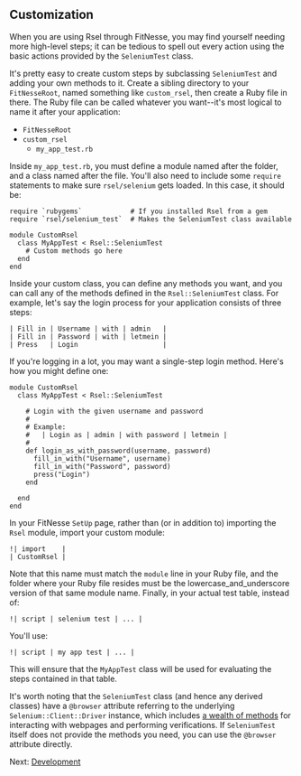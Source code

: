 Customization
-------------

When you are using Rsel through FitNesse, you may find yourself needing more
high-level steps; it can be tedious to spell out every action using the basic
actions provided by the `SeleniumTest` class.

It's pretty easy to create custom steps by subclassing `SeleniumTest` and
adding your own methods to it. Create a sibling directory to your
`FitNesseRoot`, named something like `custom_rsel`, then create a Ruby file in
there. The Ruby file can be called whatever you want--it's most logical to name
it after your application:

- `FitNesseRoot`
- `custom_rsel`
  - `my_app_test.rb`

Inside `my_app_test.rb`, you must define a module named after the folder, and a
class named after the file. You'll also need to include some `require` statements
to make sure `rsel/selenium` gets loaded. In this case, it should be:

    require `rubygems`            # If you installed Rsel from a gem
    require `rsel/selenium_test`  # Makes the SeleniumTest class available

    module CustomRsel
      class MyAppTest < Rsel::SeleniumTest
        # Custom methods go here
      end
    end

Inside your custom class, you can define any methods you want, and you can call
any of the methods defined in the `Rsel::SeleniumTest` class. For example,
let's say the login process for your application consists of three steps:

    | Fill in | Username | with | admin   |
    | Fill in | Password | with | letmein |
    | Press   | Login                     |

If you're logging in a lot, you may want a single-step login method. Here's how
you might define one:

    module CustomRsel
      class MyAppTest < Rsel::SeleniumTest

        # Login with the given username and password
        #
        # Example:
        #   | Login as | admin | with password | letmein |
        #
        def login_as_with_password(username, password)
          fill_in_with("Username", username)
          fill_in_with("Password", password)
          press("Login")
        end

      end
    end

In your FitNesse `SetUp` page, rather than (or in addition to) importing the `Rsel` module,
import your custom module:

    !| import    |
    | CustomRsel |

Note that this name must match the `module` line in your Ruby file, and the
folder where your Ruby file resides must be the lowercase_and_underscore
version of that same module name. Finally, in your actual test table, instead of:

    !| script | selenium test | ... |

You'll use:

    !| script | my app test | ... |

This will ensure that the `MyAppTest` class will be used for evaluating the
steps contained in that table.

It's worth noting that the `SeleniumTest` class (and hence any derived classes)
have a `@browser` attribute referring to the underlying `Selenium::Client::Driver`
instance, which includes
[a wealth of methods](http://rdoc.info/github/ph7/selenium-client/master/Selenium/Client/Driver)
for interacting with webpages and performing verifications. If `SeleniumTest`
itself does not provide the methods you need, you can use the `@browser`
attribute directly.

Next: [Development](development.md)

